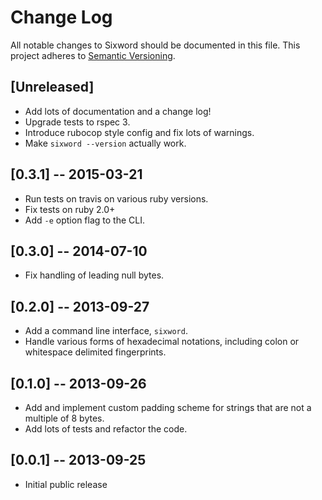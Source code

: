 # Change Log
All notable changes to Sixword should be documented in this file.
This project adheres to [Semantic Versioning](http://semver.org).

## [Unreleased]

- Add lots of documentation and a change log!
- Upgrade tests to rspec 3.
- Introduce rubocop style config and fix lots of warnings.
- Make `sixword --version` actually work.

## [0.3.1] -- 2015-03-21

- Run tests on travis on various ruby versions.
- Fix tests on ruby 2.0+
- Add `-e` option flag to the CLI.

## [0.3.0] -- 2014-07-10

- Fix handling of leading null bytes.

## [0.2.0] -- 2013-09-27

- Add a command line interface, `sixword`.
- Handle various forms of hexadecimal notations, including colon or whitespace
  delimited fingerprints.

## [0.1.0] -- 2013-09-26

- Add and implement custom padding scheme for strings that are not a multiple
  of 8 bytes.
- Add lots of tests and refactor the code.

## [0.0.1] -- 2013-09-25

- Initial public release

<!-- vim: set tw=79 : -->
